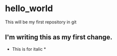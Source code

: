 # hello_world
This will be my first repository in git
## I'm writing this as my first change.
* This is for italic *
